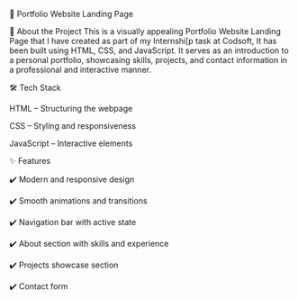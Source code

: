 
📌 Portfolio Website Landing Page

🚀 About the Project
This is a visually appealing Portfolio Website Landing Page that I have created as part of my Internshi[p task at Codsoft, It has been  built using HTML, CSS, and JavaScript. It serves as an introduction to a personal portfolio, showcasing skills, projects, and contact information in a professional and interactive manner.

🛠 Tech Stack

HTML – Structuring the webpage

CSS – Styling and responsiveness

JavaScript – Interactive elements

✨ Features

✔️ Modern and responsive design

✔️ Smooth animations and transitions

✔️ Navigation bar with active state

✔️ About section with skills and experience

✔️ Projects showcase section

✔️ Contact form


